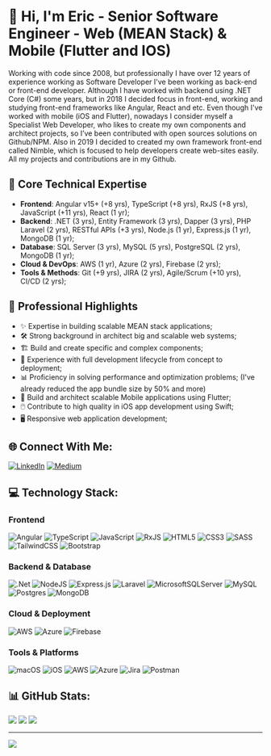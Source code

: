 # 👋 Hi, I'm Eric - Senior Software Engineer - Web (MEAN Stack) & Mobile (Flutter and IOS)

Working with code since 2008, but professionally I have over 12 years of experience working as Software Developer I've been working as back-end or front-end developer. Although I have worked with backend using .NET Core (C#) some years, but in 2018 I decided focus in front-end, working and studying front-end frameworks like Angular, React and etc. Even though I've worked with mobile (iOS and Flutter), nowadays I consider myself a Specialist Web Developer, who likes to create my own components and architect projects, so I’ve been contributed with open sources solutions on Github/NPM. Also in 2019 I decided to created my own framework front-end called Nimble, which is focused to help developers create web-sites easily. All my projects and contributions are in my Github.

## 🔧 Core Technical Expertise
- **Frontend**: Angular v15+ (+8 yrs), TypeScript (+8 yrs), RxJS (+8 yrs), JavaScript (+11 yrs), React (1 yr);
- **Backend**: .NET (3 yrs), Entity Framework (3 yrs), Dapper (3 yrs), PHP Laravel (2 yrs), RESTful APIs (+3 yrs), Node.js (1 yr), Express.js (1 yr), MongoDB (1 yr);
- **Database**: SQL Server (3 yrs), MySQL (5 yrs), PostgreSQL (2 yrs), MongoDB (1 yr);
- **Cloud & DevOps**: AWS (1 yr), Azure (2 yrs), Firebase (2 yrs);
- **Tools & Methods**: Git (+9 yrs), JIRA (2 yrs), Agile/Scrum (+10 yrs), CI/CD (2 yrs);

## 💼 Professional Highlights
- ✨ Expertise in building scalable MEAN stack applications;
- 🛠 Strong background in architect big and scalable web systems;
- 🏗️ Build and create specific and complex components;
- 🔄 Experience with full development lifecycle from concept to deployment;
- 📊 Proficiency in solving performance and optimization problems; (I've already reduced the app bundle size by 50% and more)
- 📱 Build and architect scalable Mobile applications using Flutter;
- 🖱️ Contribute to high quality in iOS app development using Swift;
- 🖥️ Responsive web application development;

## 🌐 Connect With Me:
[![LinkedIn](https://img.shields.io/badge/LinkedIn-%230077B5.svg?logo=linkedin&logoColor=white)](https://www.linkedin.com/in/ericferreira92/)
[![Medium](https://img.shields.io/badge/Medium-%2312100E.svg?logo=medium&logoColor=white)](https://medium.com/@ericandrade_24404)


## 💻 Technology Stack:

### Frontend
![Angular](https://img.shields.io/badge/angular-%23DD0031.svg?style=for-the-badge&logo=angular&logoColor=white)
![TypeScript](https://img.shields.io/badge/typescript-%23007ACC.svg?style=for-the-badge&logo=typescript&logoColor=white)
![JavaScript](https://img.shields.io/badge/javascript-%23323330.svg?style=for-the-badge&logo=javascript&logoColor=%23F7DF1E)
![RxJS](https://img.shields.io/badge/rxjs-%23B7178C.svg?style=for-the-badge&logo=reactivex&logoColor=white)
![HTML5](https://img.shields.io/badge/html5-%23E34F26.svg?style=for-the-badge&logo=html5&logoColor=white)
![CSS3](https://img.shields.io/badge/css3-%231572B6.svg?style=for-the-badge&logo=css3&logoColor=white)
![SASS](https://img.shields.io/badge/SASS-hotpink.svg?style=for-the-badge&logo=SASS&logoColor=white)
![TailwindCSS](https://img.shields.io/badge/tailwindcss-%2338B2AC.svg?style=for-the-badge&logo=tailwind-css&logoColor=white)
![Bootstrap](https://img.shields.io/badge/bootstrap-%23563D7C.svg?style=for-the-badge&logo=bootstrap&logoColor=white)

### Backend & Database
![.Net](https://img.shields.io/badge/.NET-5C2D91?style=for-the-badge&logo=.net&logoColor=white)
![NodeJS](https://img.shields.io/badge/node.js-6DA55F?style=for-the-badge&logo=node.js&logoColor=white)
![Express.js](https://img.shields.io/badge/express.js-%23404d59.svg?style=for-the-badge&logo=express&logoColor=%2361DAFB)
![Laravel](https://img.shields.io/badge/laravel-%23FF2D20.svg?style=for-the-badge&logo=laravel&logoColor=white)
![MicrosoftSQLServer](https://img.shields.io/badge/Microsoft%20SQL%20Server-CC2927?style=for-the-badge&logo=microsoft%20sql%20server&logoColor=white)
![MySQL](https://img.shields.io/badge/mysql-4479A1.svg?style=for-the-badge&logo=mysql&logoColor=white)
![Postgres](https://img.shields.io/badge/postgres-%23316192.svg?style=for-the-badge&logo=postgresql&logoColor=white)
![MongoDB](https://img.shields.io/badge/MongoDB-%234ea94b.svg?style=for-the-badge&logo=mongodb&logoColor=white)

### Cloud & Deployment
![AWS](https://img.shields.io/badge/AWS-%23FF9900.svg?style=for-the-badge&logo=amazon-aws&logoColor=white)
![Azure](https://img.shields.io/badge/azure-%230072C6.svg?style=for-the-badge&logo=azure-devops&logoColor=white)
![Firebase](https://img.shields.io/badge/firebase-%23039BE5.svg?style=for-the-badge&logo=firebase)

### Tools & Platforms
![macOS](https://img.shields.io/badge/mac%20os-000000?style=for-the-badge&logo=macos&logoColor=F0F0F0)
![iOS](https://img.shields.io/badge/iOS-000000?style=for-the-badge&logo=ios&logoColor=white)
![AWS](https://img.shields.io/badge/AWS-%23FF9900.svg?style=for-the-badge&logo=amazon-aws&logoColor=white)
![Azure](https://img.shields.io/badge/azure-%230072C6.svg?style=for-the-badge&logo=microsoftazure&logoColor=white)
![Jira](https://img.shields.io/badge/jira-%230A0FFF.svg?style=for-the-badge&logo=jira&logoColor=white)
![Postman](https://img.shields.io/badge/Postman-FF6C37?style=for-the-badge&logo=postman&logoColor=white)

## 📊 GitHub Stats:
![](https://github-readme-stats.vercel.app/api?username=ericferreira1992&theme=dark&hide_border=true&include_all_commits=false&count_private=false)
![](https://github-readme-streak-stats.herokuapp.com/?user=ericferreira1992&theme=dark&hide_border=true)
![](https://github-readme-stats.vercel.app/api/top-langs/?username=ericferreira1992&theme=dark&hide_border=true&include_all_commits=false&count_private=false&layout=compact)

---
[![](https://visitcount.itsvg.in/api?id=ericferreira1992&icon=5&color=0)](https://visitcount.itsvg.in)
